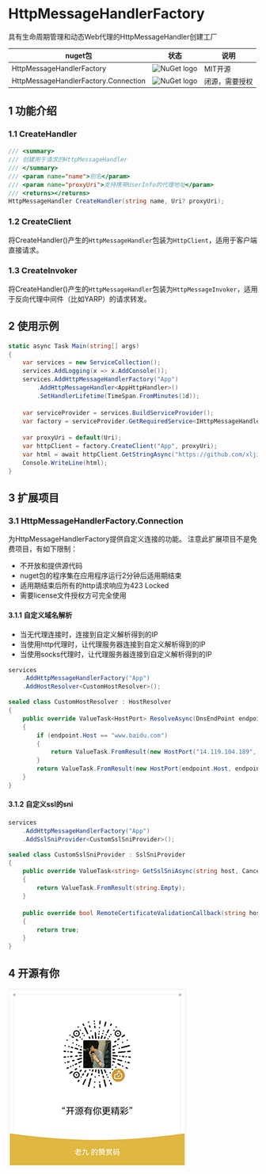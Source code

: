 # HttpMessageHandlerFactory
具有生命周期管理和动态Web代理的HttpMessageHandler创建工厂

| nuget包                              | 状态                                                                              | 说明     |
| ------------------------------------ | --------------------------------------------------------------------------------- | -------- |
| HttpMessageHandlerFactory            | ![NuGet logo](https://buildstats.info/nuget/HttpMessageHandlerFactory)            | MIT开源  |
| HttpMessageHandlerFactory.Connection | ![NuGet logo](https://buildstats.info/nuget/HttpMessageHandlerFactory.Connection) | 闭源，需要授权 |

## 1 功能介绍
### 1.1 CreateHandler
```c#
/// <summary>
/// 创建用于请求的HttpMessageHandler
/// </summary>
/// <param name="name">别名</param>
/// <param name="proxyUri">支持携带UserInfo的代理地址</param> 
/// <returns></returns>
HttpMessageHandler CreateHandler(string name, Uri? proxyUri);
```
### 1.2 CreateClient
将CreateHandler()产生的`HttpMessageHandler`包装为`HttpClient`，适用于客户端直接请求。

### 1.3 CreateInvoker
将CreateHandler()产生的`HttpMessageHandler`包装为`HttpMessageInvoker`，适用于反向代理中间件（比如YARP）的请求转发。

## 2 使用示例
```c#
static async Task Main(string[] args)
{
    var services = new ServiceCollection();
    services.AddLogging(x => x.AddConsole());
    services.AddHttpMessageHandlerFactory("App")
        .AddHttpMessageHandler<AppHttpHandler>()
        .SetHandlerLifetime(TimeSpan.FromMinutes(1d));

    var serviceProvider = services.BuildServiceProvider();
    var factory = serviceProvider.GetRequiredService<IHttpMessageHandlerFactory>();

    var proxyUri = default(Uri);
    var httpClient = factory.CreateClient("App", proxyUri);
    var html = await httpClient.GetStringAsync("https://github.com/xljiulang/HttpMessageHandlerFactory/blob/master/README.md");
    Console.WriteLine(html);
}
```

## 3 扩展项目
### 3.1 HttpMessageHandlerFactory.Connection
为HttpMessageHandlerFactory提供自定义连接的功能。
注意此扩展项目不是免费项目，有如下限制：
* 不开放和提供源代码
* nuget包的程序集在应用程序运行2分钟后适用期结束
* 适用期结束后所有的http请求响应为423 Locked
* 需要license文件授权方可完全使用

#### 3.1.1 自定义域名解析
* 当无代理连接时，连接到自定义解析得到的IP
* 当使用http代理时，让代理服务器连接到自定义解析得到的IP
* 当使用socks代理时，让代理服务器连接到自定义解析得到的IP

```c#
services
    .AddHttpMessageHandlerFactory("App")
    .AddHostResolver<CustomHostResolver>();
```

```c#
sealed class CustomHostResolver : HostResolver
{
    public override ValueTask<HostPort> ResolveAsync(DnsEndPoint endpoint, CancellationToken cancellationToken)
    {
        if (endpoint.Host == "www.baidu.com")
        {
            return ValueTask.FromResult(new HostPort("14.119.104.189", endpoint.Port));
        }
        return ValueTask.FromResult(new HostPort(endpoint.Host, endpoint.Port));
    }
}
```
#### 3.1.2 自定义ssl的sni
```c#
services
    .AddHttpMessageHandlerFactory("App")
    .AddSslSniProvider<CustomSslSniProvider>();
```

```c#
sealed class CustomSslSniProvider : SslSniProvider
{
    public override ValueTask<string> GetSslSniAsync(string host, CancellationToken cancellationToken)
    {
        return ValueTask.FromResult(string.Empty);
    }

    public override bool RemoteCertificateValidationCallback(string host, X509Certificate? cert, X509Chain? chain, SslPolicyErrors errors)
    {
        return true;
    }
}
```

## 4 开源有你
![赞助](donate2laojiu.png)